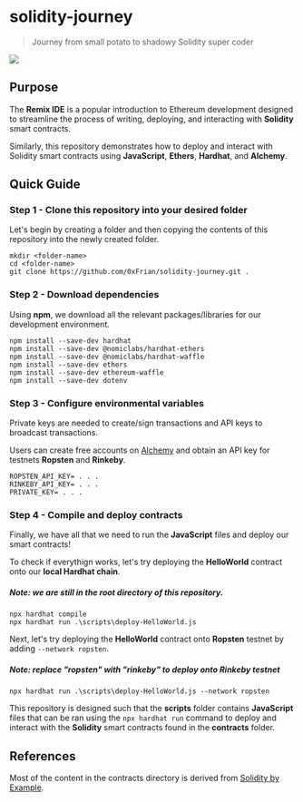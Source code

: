 # solidity-journey

> Journey from small potato to shadowy Solidity super coder

![](https://i.imgur.com/4tBWzhC.jpg)

## Purpose

The **Remix IDE** is a popular introduction to Ethereum development designed to streamline the process of writing, deploying, and interacting with **Solidity** smart contracts.

Similarly, this repository demonstrates how to deploy and interact with Solidity smart contracts using **JavaScript**, **Ethers**, **Hardhat**, and **Alchemy**.

## Quick Guide

### Step 1 - Clone this repository into your desired folder

Let's begin by creating a folder and then copying the contents of this repository into the newly created folder.

```
mkdir <folder-name>
cd <folder-name>
git clone https://github.com/0xFrian/solidity-journey.git .
```
### Step 2 - Download dependencies

Using **npm**, we download all the relevant packages/libraries for our development environment.

```
npm install --save-dev hardhat 
npm install --save-dev @nomiclabs/hardhat-ethers 
npm install --save-dev @nomiclabs/hardhat-waffle
npm install --save-dev ethers
npm install --save-dev ethereum-waffle
npm install --save-dev dotenv
```

### Step 3 - Configure environmental variables 

Private keys are needed to create/sign transactions and API keys to broadcast transactions.

Users can create free accounts on [Alchemy](https://www.alchemy.com/) and obtain an API key for testnets **Ropsten** and **Rinkeby**.

```
ROPSTEN_API_KEY= . . .
RINKEBY_API_KEY= . . .
PRIVATE_KEY= . . .
```

### Step 4 - Compile and deploy contracts

Finally, we have all that we need to run the **JavaScript** files and deploy our smart contracts! 

To check if everythign works, let's try deploying the **HelloWorld** contract onto our **local Hardhat chain**.

##### Note: we are still in the root directory of this repository.

```
npx hardhat compile
npx hardhat run .\scripts\deploy-HelloWorld.js
```

Next, let's try deploying the **HelloWorld** contract onto **Ropsten** testnet by adding `--network ropsten`.

##### Note: replace "ropsten" with "rinkeby" to deploy onto Rinkeby testnet

```
npx hardhat run .\scripts\deploy-HelloWorld.js --network ropsten
```

This repository is designed such that the **scripts** folder contains **JavaScript** files that can be ran using the `npx hardhat run` command to deploy and interact with the **Solidity** smart contracts found in the **contracts** folder. 

## References

Most of the content in the contracts directory is derived from [Solidity by Example](https://solidity-by-example.org/).


